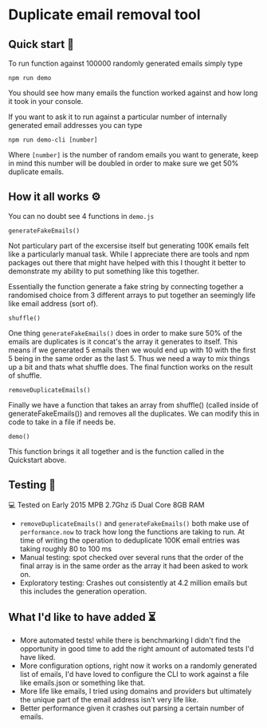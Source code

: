 # Duplicate email removal tool

## Quick start 🦊

To run function against 100000 randomly generated emails simply type

`npm run demo`

You should see how many emails the function worked against and how long it took in your console.

If you want to ask it to run against a particular number of internally generated email addresses you can type

`npm run demo-cli [number]`

Where `[number]` is the number of random emails you want to generate, keep in mind this number will be doubled in order to make sure we get 50% duplicate emails.

## How it all works ⚙️

You can no doubt see 4 functions in `demo.js`

`generateFakeEmails()`

Not particulary part of the excersise itself but generating 100K emails felt like a particularly manual task. While I appreciate there are tools and npm packages out there that might have helped with this I thought it better to demonstrate my ability to put something like this together.

Essentially the function generate a fake string by connecting together a randomised choice from 3 different arrays to put together an seemingly life like email address (sort of).

`shuffle()`

One thing `generateFakeEmails()` does in order to make sure 50% of the emails are duplicates is it concat's the array it generates to itself. This means if we generated 5 emails then we would end up with 10 with the first 5 being in the same order as the last 5. Thus we need a way to mix things up a bit and thats what shuffle does. The final function works on the result of shuffle.

`removeDuplicateEmails()`

Finally we have a function that takes an array from shuffle() (called inside of generateFakeEmails()) and removes all the duplicates. We can modify this in code to take in a file if needs be.

`demo()`

This function brings it all together and is the function called in the Quickstart above.

## Testing 🧪

💻 Tested on Early 2015 MPB 2.7Ghz i5 Dual Core 8GB RAM

- `removeDuplicateEmails()` and `generateFakeEmails()` both make use of `performance.now` to track how long the functions are taking to run. At time of writing the operation to deduplicate 100K email entries was taking roughly 80 to 100 ms
- Manual testing: spot checked over several runs that the order of the final array is in the same order as the array it had been asked to work on.
- Exploratory testing: Crashes out consistently at 4.2 million emails but this includes the generation operation.

## What I'd like to have added ⏳

- More automated tests! while there is benchmarking I didn't find the opportunity in good time to add the right amount of automated tests I'd have liked.
- More configuration options, right now it works on a randomly generated list of emails, I'd have loved to configure the CLI to work against a file like emails.json or something like that.
- More life like emails, I tried using domains and providers but ultimately the unique part of the email address isn't very life like.
- Better performance given it crashes out parsing a certain number of emails.
